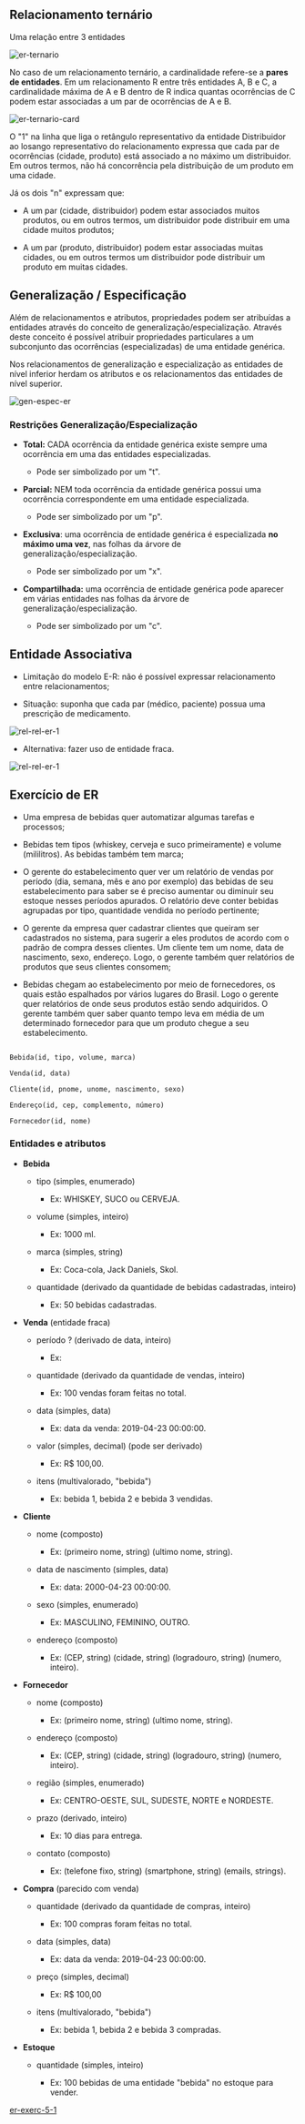 ## Relacionamento ternário

Uma relação entre 3 entidades

![er-ternario](../images/er-ternario.png)

No caso de um relacionamento ternário, a cardinalidade refere-se a **pares de
entidades**. Em um relacionamento R entre três entidades A, B e C, a
cardinalidade máxima de A e B dentro de R indica quantas ocorrências de C
podem estar associadas a um par de ocorrências de A e B.

![er-ternario-card](../images/er-ternario-card.png)

O "1" na linha que liga o retângulo representativo da entidade Distribuidor
ao losango representativo do relacionamento expressa que cada par de
ocorrências (cidade, produto) está associado a no máximo um distribuidor.
Em outros termos, não há concorrência pela distribuição de um produto em uma
cidade.

Já os dois "n" expressam que:

* A um par (cidade, distribuidor) podem estar associados muitos
  produtos, ou em outros termos, um distribuidor pode distribuir em uma
  cidade muitos produtos;

* A um par (produto, distribuidor) podem estar associadas muitas
  cidades, ou em outros termos um distribuidor pode distribuir um
  produto em muitas cidades.

## Generalização / Especificação

Além de relacionamentos e atributos, propriedades podem ser atribuídas a
entidades através do conceito de generalização/especialização. Através deste
conceito é possível atribuir propriedades particulares a um subconjunto das
ocorrências (especializadas) de uma entidade genérica.

Nos relacionamentos de generalização e especialização as entidades de
nível inferior herdam os atributos e os relacionamentos das entidades de
nível superior.

![gen-espec-er](../images/gen-espec-er.png)

### Restrições Generalização/Especialização

* **Total:** CADA ocorrência da entidade genérica existe sempre uma
  ocorrência em uma das entidades especializadas.

    * Pode ser simbolizado por um "t".

* **Parcial:** NEM toda ocorrência da entidade genérica possui uma ocorrência
  correspondente em uma entidade especializada.

    * Pode ser simbolizado por um "p".

* **Exclusiva**: uma ocorrência de entidade genérica é especializada **no
  máximo uma vez**, nas folhas da árvore de generalização/especialização.

    * Pode ser simbolizado por um "x".

* **Compartilhada:** uma ocorrência de entidade genérica pode aparecer em
  várias entidades nas folhas da árvore de generalização/especialização.

    * Pode ser simbolizado por um "c".

## Entidade Associativa

* Limitação do modelo E-R: não é possível expressar relacionamento entre
  relacionamentos;

* Situação: suponha que cada par (médico, paciente) possua uma prescrição de
  medicamento.

![rel-rel-er-1](../images/rel-rel-er-1.png)

* Alternativa: fazer uso de entidade fraca.

![rel-rel-er-1](../images/rel-rel-er-2.png)

## Exercício de ER

* Uma empresa de bebidas quer automatizar algumas tarefas e processos;

* Bebidas tem tipos (whiskey, cerveja e suco primeiramente) e volume
  (mililitros). As bebidas também tem marca;

* O gerente do estabelecimento quer ver um relatório de vendas por período
  (dia, semana, mês e ano por exemplo) das bebidas de seu estabelecimento para
  saber se é preciso aumentar ou diminuir seu estoque nesses períodos
  apurados. O relatório deve conter bebidas agrupadas por tipo, quantidade
  vendida no período pertinente;

* O gerente da empresa quer cadastrar clientes que queiram ser cadastrados
  no sistema, para sugerir a eles produtos de acordo com o padrão de compra
  desses clientes. Um cliente tem um nome, data de nascimento, sexo,
  endereço. Logo, o gerente também quer relatórios de produtos que seus
  clientes consomem;

* Bebidas chegam ao estabelecimento por meio de fornecedores, os quais estão
  espalhados por vários lugares do Brasil. Logo o gerente quer relatórios de
  onde seus produtos estão sendo adquiridos. O gerente também quer saber quanto
  tempo leva em média de um determinado fornecedor para que um produto chegue
  a seu estabelecimento.


```Lógico tab=

```

```Lógico tab=
Bebida(id, tipo, volume, marca)

Venda(id, data)

Cliente(id, pnome, unome, nascimento, sexo)

Endereço(id, cep, complemento, número)

Fornecedor(id, nome)
```

### Entidades e atributos

* **Bebida**

    * tipo (simples, enumerado)

        * Ex: WHISKEY, SUCO ou CERVEJA.

    * volume (simples, inteiro)

        * Ex: 1000 ml.

    * marca (simples, string)

        * Ex: Coca-cola, Jack Daniels, Skol.

    * quantidade (derivado da quantidade de bebidas cadastradas, inteiro)

        * Ex: 50 bebidas cadastradas.

* **Venda** (entidade fraca)

    * período ? (derivado de data, inteiro)

        * Ex:

    * quantidade (derivado da quantidade de vendas, inteiro)

        * Ex: 100 vendas foram feitas no total.

    * data (simples, data)

        * Ex: data da venda: 2019-04-23 00:00:00.

    * valor (simples, decimal) (pode ser derivado)

        * Ex: R$ 100,00.

    * itens (multivalorado, "bebida")

        * Ex: bebida 1, bebida 2 e bebida 3 vendidas.

* **Cliente**

    * nome (composto)

        * Ex: (primeiro nome, string) (ultimo nome, string).

    * data de nascimento (simples, data)

        * Ex: data: 2000-04-23 00:00:00.

    * sexo (simples, enumerado)

        * Ex: MASCULINO, FEMININO, OUTRO.

    * endereço (composto)

        * Ex: (CEP, string) (cidade, string) (logradouro, string) (numero,
          inteiro).

* **Fornecedor**

    * nome (composto)

        * Ex: (primeiro nome, string) (ultimo nome, string).

    * endereço (composto)

        * Ex: (CEP, string) (cidade, string) (logradouro, string) (numero,
          inteiro).

    * região (simples, enumerado)

        * Ex: CENTRO-OESTE, SUL, SUDESTE, NORTE e NORDESTE.

    * prazo (derivado, inteiro)

        * Ex: 10 dias para entrega.

    * contato (composto)

        * Ex: (telefone fixo, string) (smartphone, string) (emails, strings).

* **Compra** (parecido com venda)

    * quantidade (derivado da quantidade de compras, inteiro)

        * Ex: 100 compras foram feitas no total.

    * data (simples, data)

        * Ex: data da venda: 2019-04-23 00:00:00.

    * preço (simples, decimal)

        * Ex: R$ 100,00

    * itens (multivalorado, "bebida")

        * Ex: bebida 1, bebida 2 e bebida 3 compradas.

* **Estoque**

    * quantidade (simples, inteiro)

        * Ex: 100 bebidas de uma entidade "bebida" no estoque para vender.


[er-exerc-5-1](../images/er-exerc-5-1.svg)
